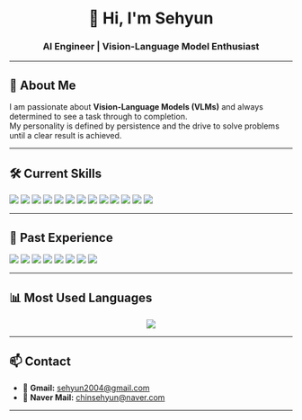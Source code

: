 <h1 align="center">👋 Hi, I'm Sehyun</h1>
<h3 align="center">AI Engineer | Vision-Language Model Enthusiast</h3>

---

## 🚀 About Me
I am passionate about **Vision-Language Models (VLMs)** and always determined to see a task through to completion.  
My personality is defined by persistence and the drive to solve problems until a clear result is achieved.

---

## 🛠 Current Skills
<p align="left">
  <img src="https://img.shields.io/badge/Python-3776AB?style=flat&logo=python&logoColor=white"/>
  <img src="https://img.shields.io/badge/TensorFlow-FF6F00?style=flat&logo=tensorflow&logoColor=white"/>
  <img src="https://img.shields.io/badge/GitHub-181717?style=flat&logo=github&logoColor=white"/>
  <img src="https://img.shields.io/badge/MySQL-4479A1?style=flat&logo=mysql&logoColor=white"/>
  <img src="https://img.shields.io/badge/Matplotlib-11557c?style=flat&logo=plotly&logoColor=white"/>
  <img src="https://img.shields.io/badge/NumPy-013243?style=flat&logo=numpy&logoColor=white"/>
  <img src="https://img.shields.io/badge/Machine%20Learning-102230?style=flat"/>
  <img src="https://img.shields.io/badge/Deep%20Learning-0A0A0A?style=flat"/>
  <img src="https://img.shields.io/badge/NLP-39A8F2?style=flat"/>
  <img src="https://img.shields.io/badge/VLM-FFB703?style=flat"/>
  <img src="https://img.shields.io/badge/LLM-7209B7?style=flat"/>
  <img src="https://img.shields.io/badge/PyTorch-EE4C2C?style=flat&logo=pytorch&logoColor=white"/>
  <img src="https://img.shields.io/badge/Linux-FCC624?style=flat&logo=linux&logoColor=black"/>
</p>

---

## 🧪 Past Experience
<p align="left">
  <img src="https://img.shields.io/badge/Raspberry%20Pi-A22846?style=flat&logo=raspberrypi&logoColor=white"/>
  <img src="https://img.shields.io/badge/Java-007396?style=flat&logo=java&logoColor=white"/>
  <img src="https://img.shields.io/badge/C-00599C?style=flat&logo=c&logoColor=white"/>
  <img src="https://img.shields.io/badge/C++-00599C?style=flat&logo=cplusplus&logoColor=white"/>
  <img src="https://img.shields.io/badge/Kotlin-0095D5?style=flat&logo=kotlin&logoColor=white"/>
  <img src="https://img.shields.io/badge/CSS-1572B6?style=flat&logo=css3&logoColor=white"/>
  <img src="https://img.shields.io/badge/HTML-E34F26?style=flat&logo=html5&logoColor=white"/>
  <img src="https://img.shields.io/badge/JavaScript-F7DF1E?style=flat&logo=javascript&logoColor=black"/>
</p>

---

## 📊 Most Used Languages
<p align="center">
  <img src="https://github-readme-stats.vercel.app/api/top-langs/?username=sehyunchin&layout=compact&theme=tokyonight" />
</p>

---

## 📫 Contact
- 📧 **Gmail:** sehyun2004@gmail.com  
- 📧 **Naver Mail:** chinsehyun@naver.com  

---
